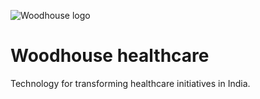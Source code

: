 ![Woodhouse logo](https://images.squarespace-cdn.com/content/v1/6437f9f7d3495d379c9f46b3/6e81f691-996d-4cf6-9e66-6a5a6d472656/deep+purple+logo.png)

# Woodhouse healthcare

Technology for transforming healthcare initiatives in India.
